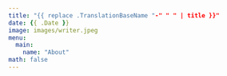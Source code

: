 ```yaml
---
title: "{{ replace .TranslationBaseName "-" " " | title }}"
date: {{ .Date }}
image: images/writer.jpeg
menu:
  main:
    name: "About"
math: false
---
```

